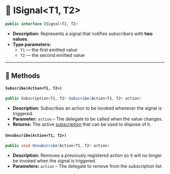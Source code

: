 # 🧩 ISignal&lt;T1, T2&gt;

```csharp
public interface ISignal<T1, T2>
```

- **Description:** Represents a signal that notifies subscribers with <b>two values</b>.
- **Type parameters:**
    - `T1` — the first emitted value
    - `T2` — the second emitted value

---

## 🏹 Methods

#### `Subscribe(Action<T1, T2>)`

```csharp
public Subscription<T1, T2> Subscribe(Action<T1, T2> action)
```

- **Description:** Subscribes an action to be invoked whenever the signal is triggered.
- **Parameter:** `action` – The delegate to be called when the value changes.
- **Returns:**  The active [subscription](Subscription%602.md) that can be used to dispose of it.

#### `Unsubscribe(Action<T1, T2>)`

```csharp
public void Unsubscribe(Action<T1, T2> action)
```

- **Description:** Removes a previously registered action so it will no longer be invoked when the signal is triggered.
- **Parameters:** `action` – The delegate to remove from the subscription list.